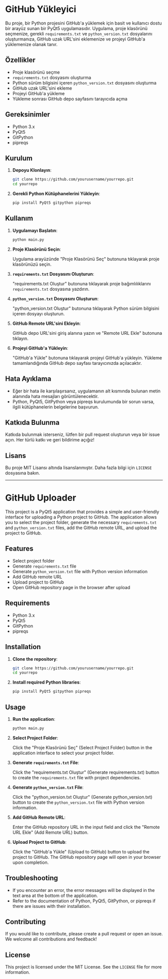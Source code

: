 # GitHub Yükleyici


Bu proje, bir Python projesini GitHub'a yüklemek için basit ve kullanıcı dostu bir arayüz sunan bir PyQt5 uygulamasıdır. Uygulama, proje klasörünü seçmenize, gerekli `requirements.txt` ve `python_version.txt` dosyalarını oluşturmanıza, GitHub uzak URL'sini eklemenize ve projeyi GitHub'a yüklemenize olanak tanır.

## Özellikler

- Proje klasörünü seçme
- `requirements.txt` dosyasını oluşturma
- Python sürüm bilgisini içeren `python_version.txt` dosyasını oluşturma
- GitHub uzak URL'sini ekleme
- Projeyi GitHub'a yükleme
- Yükleme sonrası GitHub depo sayfasını tarayıcıda açma

## Gereksinimler

- Python 3.x
- PyQt5
- GitPython
- pipreqs

## Kurulum

1. **Depoyu Klonlayın**:

    ```bash
    git clone https://github.com/yourusername/yourrepo.git
    cd yourrepo
    ```

2. **Gerekli Python Kütüphanelerini Yükleyin**:

    ```bash
    pip install PyQt5 gitpython pipreqs
    ```

## Kullanım

1. **Uygulamayı Başlatın**:

    ```bash
    python main.py
    ```

2. **Proje Klasörünü Seçin**:

    Uygulama arayüzünde "Proje Klasörünü Seç" butonuna tıklayarak proje klasörünüzü seçin.

3. **`requirements.txt` Dosyasını Oluşturun**:

    "requirements.txt Oluştur" butonuna tıklayarak proje bağımlılıklarını `requirements.txt` dosyasına yazdırın.

4. **`python_version.txt` Dosyasını Oluşturun**:

    "python_version.txt Oluştur" butonuna tıklayarak Python sürüm bilgisini içeren dosyayı oluşturun.

5. **GitHub Remote URL'sini Ekleyin**:

    GitHub depo URL'sini giriş alanına yazın ve "Remote URL Ekle" butonuna tıklayın.

6. **Projeyi GitHub'a Yükleyin**:

    "GitHub'a Yükle" butonuna tıklayarak projeyi GitHub'a yükleyin. Yükleme tamamlandığında GitHub depo sayfası tarayıcınızda açılacaktır.

## Hata Ayıklama

- Eğer bir hata ile karşılaşırsanız, uygulamanın alt kısmında bulunan metin alanında hata mesajları görüntülenecektir.
- Python, PyQt5, GitPython veya pipreqs kurulumunda bir sorun varsa, ilgili kütüphanelerin belgelerine başvurun.

## Katkıda Bulunma

Katkıda bulunmak isterseniz, lütfen bir pull request oluşturun veya bir issue açın. Her türlü katkı ve geri bildirime açığız!

## Lisans

Bu proje MIT Lisansı altında lisanslanmıştır. Daha fazla bilgi için `LICENSE` dosyasına bakın.

---

# GitHub Uploader

This project is a PyQt5 application that provides a simple and user-friendly interface for uploading a Python project to GitHub. The application allows you to select the project folder, generate the necessary `requirements.txt` and `python_version.txt` files, add the GitHub remote URL, and upload the project to GitHub.

## Features

- Select project folder
- Generate `requirements.txt` file
- Generate `python_version.txt` file with Python version information
- Add GitHub remote URL
- Upload project to GitHub
- Open GitHub repository page in the browser after upload

## Requirements

- Python 3.x
- PyQt5
- GitPython
- pipreqs

## Installation

1. **Clone the repository**:

    ```bash
    git clone https://github.com/yourusername/yourrepo.git
    cd yourrepo
    ```

2. **Install required Python libraries**:

    ```bash
    pip install PyQt5 gitpython pipreqs
    ```

## Usage

1. **Run the application**:

    ```bash
    python main.py
    ```

2. **Select Project Folder**:

    Click the "Proje Klasörünü Seç" (Select Project Folder) button in the application interface to select your project folder.

3. **Generate `requirements.txt` File**:

    Click the "requirements.txt Oluştur" (Generate requirements.txt) button to create the `requirements.txt` file with project dependencies.

4. **Generate `python_version.txt` File**:

    Click the "python_version.txt Oluştur" (Generate python_version.txt) button to create the `python_version.txt` file with Python version information.

5. **Add GitHub Remote URL**:

    Enter the GitHub repository URL in the input field and click the "Remote URL Ekle" (Add Remote URL) button.

6. **Upload Project to GitHub**:

    Click the "GitHub'a Yükle" (Upload to GitHub) button to upload the project to GitHub. The GitHub repository page will open in your browser upon completion.

## Troubleshooting

- If you encounter an error, the error messages will be displayed in the text area at the bottom of the application.
- Refer to the documentation of Python, PyQt5, GitPython, or pipreqs if there are issues with their installation.

## Contributing

If you would like to contribute, please create a pull request or open an issue. We welcome all contributions and feedback!

## License

This project is licensed under the MIT License. See the `LICENSE` file for more information.
